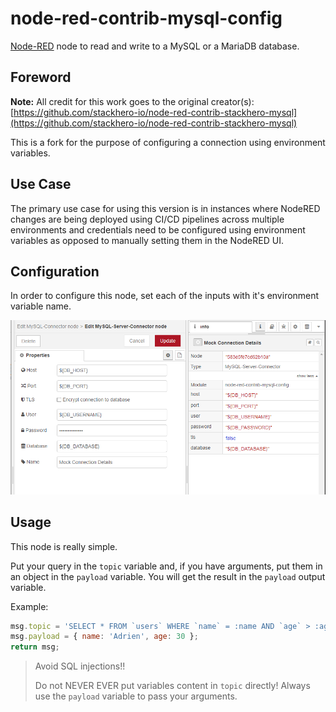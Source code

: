 # node-red-contrib-mysql-config

[Node-RED](https://nodered.org) node to read and write to a MySQL or a MariaDB database.

## Foreword

**Note:** All credit for this work goes to the original creator(s): [https://github.com/stackhero-io/node-red-contrib-stackhero-mysql](https://github.com/stackhero-io/node-red-contrib-stackhero-mysql)

This is a fork for the purpose of configuring a connection using environment variables. 

## Use Case

The primary use case for using this version is in instances where NodeRED changes are being deployed using CI/CD pipelines across multiple environments and credentials need to be configured using environment variables as opposed to manually setting them in the NodeRED UI. 

## Configuration

In order to configure this node, set each of the inputs with it's environment variable name. 

![](assets/mysql-config-setup.png)

## Usage

This node is really simple.

Put your query in the `topic` variable and, if you have arguments, put them in an object in the `payload` variable.
You will get the result in the `payload` output variable.

Example:

```javascript
msg.topic = 'SELECT * FROM `users` WHERE `name` = :name AND `age` > :age;';
msg.payload = { name: 'Adrien', age: 30 };
return msg;
```

> Avoid SQL injections!!
>
> Do not NEVER EVER put variables content in `topic` directly!
> Always use the `payload` variable to pass your arguments.
